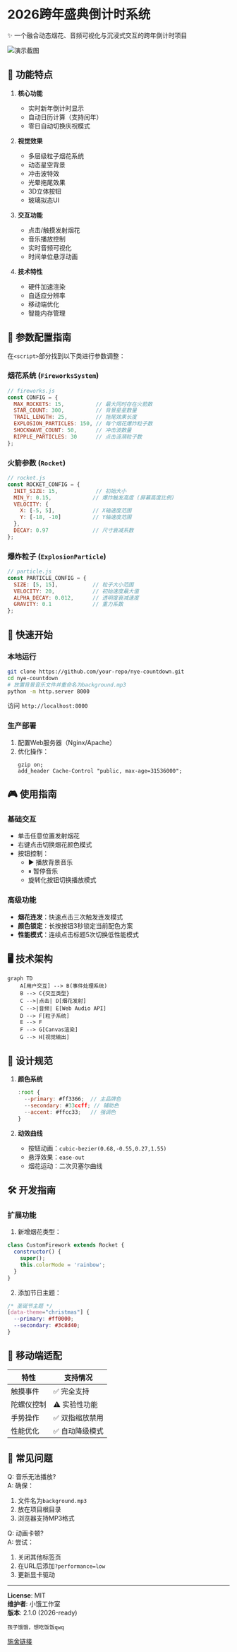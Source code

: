 # 2026跨年盛典倒计时系统

✨ 一个融合动态烟花、音频可视化与沉浸式交互的跨年倒计时项目

![演示截图](https://懒得写.abc)

## 🌟 功能特点

1. **核心功能**
   - 实时新年倒计时显示
   - 自动日历计算（支持闰年）
   - 零日自动切换庆祝模式

2. **视觉效果**
   - 多层级粒子烟花系统
   - 动态星空背景
   - 冲击波特效
   - 光晕拖尾效果
   - 3D立体按钮
   - 玻璃拟态UI

3. **交互功能**
   - 点击/触摸发射烟花
   - 音乐播放控制
   - 实时音频可视化
   - 时间单位悬浮动画

4. **技术特性**
   - 硬件加速渲染
   - 自适应分辨率
   - 移动端优化
   - 智能内存管理

## 🔧 参数配置指南

在`<script>`部分找到以下类进行参数调整：

### 烟花系统 (`FireworksSystem`)
```javascript
// fireworks.js
const CONFIG = {
  MAX_ROCKETS: 15,          // 最大同时存在火箭数
  STAR_COUNT: 300,          // 背景星星数量
  TRAIL_LENGTH: 25,         // 拖尾效果长度
  EXPLOSION_PARTICLES: 150, // 每个烟花爆炸粒子数
  SHOCKWAVE_COUNT: 50,      // 冲击波数量
  RIPPLE_PARTICLES: 30      // 点击涟漪粒子数
};
```

### 火箭参数 (`Rocket`)
```javascript
// rocket.js
const ROCKET_CONFIG = {
  INIT_SIZE: 15,            // 初始大小
  MIN_Y: 0.15,             // 爆炸触发高度 (屏幕高度比例)
  VELOCITY: {
    X: [-5, 5],            // X轴速度范围
    Y: [-18, -10]          // Y轴速度范围
  },
  DECAY: 0.97              // 尺寸衰减系数
};
```

### 爆炸粒子 (`ExplosionParticle`)
```javascript
// particle.js
const PARTICLE_CONFIG = {
  SIZE: [5, 15],           // 粒子大小范围
  VELOCITY: 20,            // 初始速度最大值
  ALPHA_DECAY: 0.012,      // 透明度衰减速度
  GRAVITY: 0.1             // 重力系数
};
```

## 🚀 快速开始

### 本地运行
```bash
git clone https://github.com/your-repo/nye-countdown.git
cd nye-countdown
# 放置背景音乐文件并重命名为background.mp3
python -m http.server 8000
```
访问 `http://localhost:8000`

### 生产部署
1. 配置Web服务器（Nginx/Apache）
2. 优化操作：
   ```nginx
   gzip on;
   add_header Cache-Control "public, max-age=31536000";
   ```

## 🎮 使用指南

### 基础交互
- 单击任意位置发射烟花
- 右键点击切换烟花颜色模式
- 按钮控制：
  - ▶ 播放背景音乐 
  - ⏸ 暂停音乐
  - 旋转化按钮切换播放模式

### 高级功能
- **烟花连发**：快速点击三次触发连发模式
- **颜色锁定**：长按按钮3秒锁定当前配色方案
- **性能模式**：连续点击标题5次切换低性能模式

## 🖥 技术架构

```mermaid
graph TD
    A[用户交互] --> B(事件处理系统)
    B --> C{交互类型}
    C -->|点击| D[烟花发射]
    C -->|音频| E[Web Audio API]
    D --> F[粒子系统]
    E --> F
    F --> G[Canvas渲染]
    G --> H[视觉输出]
```

## 🌈 设计规范

1. **颜色系统**
   ```javascript
   :root {
     --primary: #ff3366;  // 主品牌色
     --secondary: #33ccff; // 辅助色
     --accent: #ffcc33;   // 强调色
   }
   ```

2. **动效曲线**
   - 按钮动画：`cubic-bezier(0.68,-0.55,0.27,1.55)`
   - 悬浮效果：`ease-out`
   - 烟花运动：二次贝塞尔曲线

## 🛠 开发指南

### 扩展功能
1. 新增烟花类型：
```javascript
class CustomFirework extends Rocket {
  constructor() {
    super();
    this.colorMode = 'rainbow';
  }
}
```

2. 添加节日主题：
```css
/* 圣诞节主题 */
[data-theme="christmas"] {
  --primary: #ff0000;
  --secondary: #3c8d40;
}
```

## 📱 移动端适配

| 特性 | 支持情况 |
|------|---------|
| 触摸事件 | ✅ 完全支持 |
| 陀螺仪控制 | ⚠️ 实验性功能 |
| 手势操作 | ✅ 双指缩放禁用 |
| 性能优化 | ✅ 自动降级模式 |

## 🚨 常见问题

Q: 音乐无法播放?  
A: 确保：
1. 文件名为`background.mp3`
2. 放在项目根目录
3. 浏览器支持MP3格式

Q: 动画卡顿?  
A: 尝试：
1. 关闭其他标签页
2. 在URL后添加`?performance=low`
3. 更新显卡驱动

---

**License**: MIT  
**维护者**: 小饿工作室  
**版本**: 2.1.0 (2026-ready)
```
孩子饿饿，想吃饭饭qwq
```
[施舍链接](https://tool.guliucang.com/o/universal_pay_view/?data=eyJxcSI6Imh0dHBzOi8vaS5xaWFuYmFvLnFxLmNvbS93YWxsZXQvc3FyY29kZS5odG0%2FbT10ZW5wYXkmZj13YWxsZXQmYT0xJnU9NTM2NzA2MTY0Jm49JUU1JUE0JUE5JUU1JUE0JUE5JUU5JUE1JUJGJUUyJTgxJUE3JUUyJTgxJUE3JTdFJUU1JTk2JUI1JUUyJTgxJUE3JUUyJTgwJUFEKyZhYz1DQUVROVBqMV93RVlrY1RDdWdZeURPUzRxdVM2dXVla3Z1UzZwRGdCUWlCbFl6UTBaV1l6T0dVeE56VXhaamMzTVRKaU1EazNaVGxpWmpRNU16Vm1OUSUzRCUzRF94eHhfc2lnbiIsIndlaXhpbiI6Ind4cDovL2YyZjBxNktPbnNXN1NIMnVteVZqTDhXbkR1VHExVHVuWDZOVlljMHBYWDJzY1NUV3lwaGI5ZEdoZEw1aUpaOWJ3LWNnIiwiYWxpcGF5IjoiaHR0cHM6Ly9xci5hbGlwYXkuY29tL2ZreDE2MjQzYXZtdmt6cjhrbWxjajViIn0%3D)
